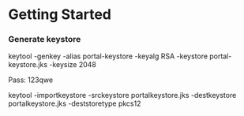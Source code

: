 # Getting Started

### Generate keystore

keytool -genkey -alias portal-keystore -keyalg RSA -keystore portal-keystore.jks -keysize 2048

Pass: 123qwe

keytool -importkeystore -srckeystore portalkeystore.jks -destkeystore portalkeystore.jks -deststoretype pkcs12
